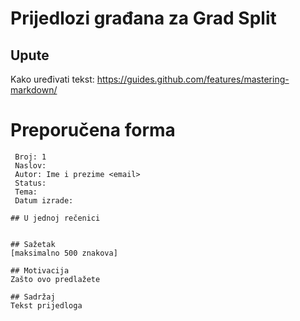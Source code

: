 # Prijedlozi građana za Grad Split

## Upute

Kako uređivati tekst: https://guides.github.com/features/mastering-markdown/

# Preporučena forma
```
 Broj: 1
 Naslov: 
 Autor: Ime i prezime <email>
 Status: 
 Tema: 
 Datum izrade:
```
```
## U jednoj rečenici


## Sažetak
[maksimalno 500 znakova]

## Motivacija
Zašto ovo predlažete

## Sadržaj
Tekst prijedloga
```
